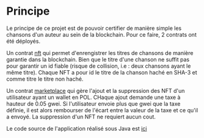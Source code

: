 # Principe

Le principe de ce projet est de pouvoir certifier de manière simple les chansons d'un auteur au sein de la blockchain. Pour ce faire,  2 contrats ont été déployés.

Un contrat [nft](https://polygonscan.com/address/0xA7F2Be4e39Cb23F8a60a4E0C5408CA2570dC405d) qui permet d'enrengistrer les titres de chansons de manière garantie dans la blockchain. Bien que le titre d'une chanson ne suffit pas pour garantir un id fiable (risque de collision, i.e : deux chansons ayant le même titre). Chaque NFT a pour id le titre de la chanson haché en SHA-3 et comme titre le titre non haché. 

Un contrat [marketplace](https://polygonscan.com/address/0xBC3911AbCe626aBF7389c8781aC2b3f1D71DD257) qui gère l'ajout et la suppression des NFT d'un utilisateur ayant un wallet en POL. CHaque ajout demande une taxe à hauteur de 0.05 gwei. Si l'utilisateur envoie plus que gwei que la taxe définie, il est alors rembourser de l'écart entre la valeur de la taxe et ce qu'il a envoyé. La suppression d'un NFT ne requiert aucun cout. 

Le code source de l'application réalisé sous Java est [ici](https://github.com/TakyL/nft_marketplace_java)
